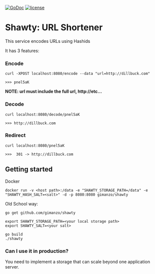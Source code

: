 [![GoDoc](https://godoc.org/github.com/gimanzo/shawty?status.svg)](http://godoc.org/github.com/gimanzo/shawty)
[![license](http://img.shields.io/badge/license-MIT-red.svg?style=flat)](https://raw.githubusercontent.com/gimanzo/shawty/master/LICENSE)

# Shawty: URL Shortener

This service encodes URLs using Hashids

It has 3 features:

### Encode
```
curl -XPOST localhost:8080/encode --data "url=http://dillbuck.com"

>>> pnel5aK

```
<strong>NOTE: url must include the full url, http://etc... </strong>

### Decode
```
curl localhost:8080/decode/pnel5aK

>>> http://dillbuck.com

```

### Redirect
```
curl localhost:8080/pnel5aK

>>>  301 -> http://dillbuck.com

```

## Getting started

Docker
```
docker run -v <host path>:/data -e "SHAWTY_STORAGE_PATH=/data" -e "SHAWTY_HASH_SALT=<salt>" -d -p 8080:8080 gimanzo/shawty
```

Old School way:
```
go get github.com/gimanzo/shawty

export SHAWTY_STORAGE_PATH=<your local storage path>
export SHAWTY_SALT=<your salt>

go build
./shawty
```


### Can I use it in production?

You need to implement a storage that can scale beyond one application server.